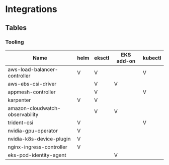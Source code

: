 

<!-- TODO: add delete script for aws-load-balancer-controller -->
<!-- TODO: extract color code from script -->

# Integrations

## Tables

### Tooling

| Name                            | helm | eksctl | EKS add-on | kubectl |
|---------------------------------|------|--------|------------|---------|
| aws-load-balancer-controller    | V    | V      |            | V       |
| aws-ebs-csi-driver              |      | V      | V          |         |
| appmesh-controller              |      | V      |            | V       |
| karpenter                       | V    | V      |            |         |
| amazon-cloudwatch-observability |      | V      | V          |         |
| trident-csi                     | V    |        |            | V       |
| nvidia-gpu-operator             | V    |        |            |         |
| nvidia-k8s-device-plugin        | V    |        |            |         |
| nginx-ingress-controller        | V    |        |            |         |
| eks-pod-identity-agent          |      |        | V          |         |
